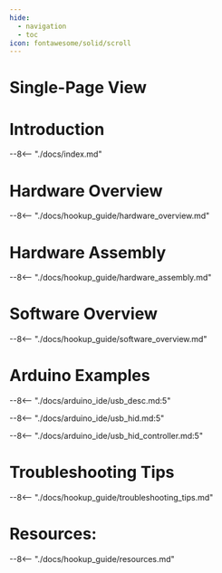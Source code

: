 ```yaml
---
hide:
  - navigation
  - toc
icon: fontawesome/solid/scroll
---
```

# Single-Page View

# Introduction
--8<-- "./docs/index.md"

# Hardware Overview
--8<-- "./docs/hookup_guide/hardware_overview.md"

# Hardware Assembly
--8<-- "./docs/hookup_guide/hardware_assembly.md"

# Software Overview
--8<-- "./docs/hookup_guide/software_overview.md"

# Arduino Examples
--8<-- "./docs/arduino_ide/usb_desc.md:5"

--8<-- "./docs/arduino_ide/usb_hid.md:5"

--8<-- "./docs/arduino_ide/usb_hid_controller.md:5"

# Troubleshooting Tips
--8<-- "./docs/hookup_guide/troubleshooting_tips.md"

# Resources:
--8<-- "./docs/hookup_guide/resources.md"